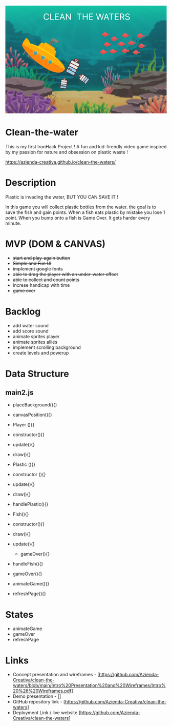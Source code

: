 ![](img/head-img.png)

# Clean-the-water

This is my first IronHack Project ! A fun and kid-firendly video game inspired by my passion for nature and obsession on plastic waste !

https://azienda-creativa.github.io/clean-the-waters/

# Description

Plastic is invading the water, BUT YOU CAN SAVE IT !

In this game you will collect plastic bottles from the water. the goal is to save the fish and gain points.
When a fish eats plastic by mistake you lose 1 point.
When you bump onto a fish is Game Over.
It gets harder every minute.

# MVP (DOM & CANVAS)

- ~~start and play-again button~~
- ~~Simple and Fun UI~~
- ~~implement google fonts~~
- a~~ble to drag the player with an under-water effect~~
- ~~able to collect and count points~~
- increse handicap with time
- ~~game over~~

# Backlog

- add water sound
- add score sound
- animate sprites player
- animate sprites allies
- implement scrolling background
- create levels and powerup

# Data Structure

## main2.js

- placeBackground(){}
- canvasPosition(){}

- Player (){}
- constructor(){}
- update(){}
- draw(){}

- Plastic (){}
- constructor (){}
- update(){}
- draw(){}

- handlePlastic(){}

- Fish(){}
- constructor(){}
- draw(){}
- update(){}

  - gameOver(){}

- handleFish(){}
- gameOver(){}
- animateGame(){}
- refreshPage(){}

# States

- animateGame
- gameOver
- refreshPage

# Links

- Concept presentation and wireframes - [https://github.com/Azienda-Creativa/clean-the-waters/blob/main/Intro%20Presentation%20and%20Wireframes/Intro%20%26%20Wireframes.pdf]
- Demo presentation - []
- GitHub repository link - [https://github.com/Azienda-Creativa/clean-the-waters]
- Deployment Link / live website [https://github.com/Azienda-Creativa/clean-the-waters]
